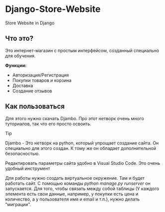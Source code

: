 # Django-Store-Website
Store Website in Django
## Что это?
Это интернет-магазин с простым интерфейсом, созданный специально для обучения.

**Функции:**

- Авторизация/Регистрация
- Покупки товаров и корзина
- Доставка
- Создание отзывов

## Как пользоваться
Для этого нужно скачать Djambo. Про этот нетворк очень много туториалов, так что его просто освоить.

>[!Tip]
>Djambo - Это нетворк на python, который упрощает создание сайта. Он специально для этого создан. К тому же он обладает дополнительной безопасностью.
>
>Редактировать параметры сайта удобно в Visual Studio Code. Это очень удобный инструмент

Для работы нужно создать виртуальное окружение. Там и будет работать сайт. С помощью команды _python manage.py runserver_ он запускается. Для того, чтобы связать между собой таблицы (У каждого элемента есть свои данные, например, у покупки есть цена и количество, а у пользователя имя и email и т.п.), нужно делать "миграции".
